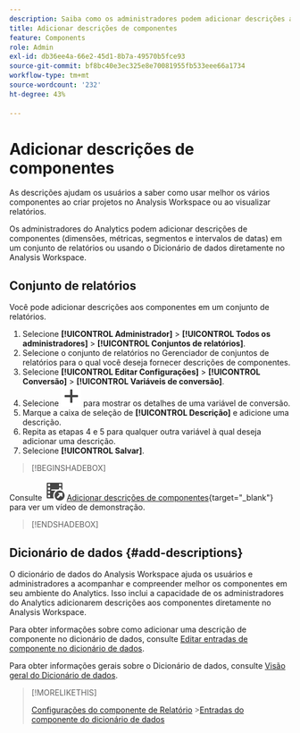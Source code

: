 ```yaml
---
description: Saiba como os administradores podem adicionar descrições aos componentes usando um conjunto de relatórios ou o dicionário de dados.
title: Adicionar descrições de componentes
feature: Components
role: Admin
exl-id: db36ee4a-66e2-45d1-8b7a-49570b5fce93
source-git-commit: bf8bc40e3ec325e8e70081955fb533eee66a1734
workflow-type: tm+mt
source-wordcount: '232'
ht-degree: 43%

---
```


# Adicionar descrições de componentes

As descrições ajudam os usuários a saber como usar melhor os vários componentes ao criar projetos no Analysis Workspace ou ao visualizar relatórios.

Os administradores do Analytics podem adicionar descrições de componentes (dimensões, métricas, segmentos e intervalos de datas) em um conjunto de relatórios ou usando o Dicionário de dados diretamente no Analysis Workspace.

## Conjunto de relatórios

Você pode adicionar descrições aos componentes em um conjunto de relatórios.

1. Selecione **[!UICONTROL Administrador]** > **[!UICONTROL Todos os administradores]** > **[!UICONTROL Conjuntos de relatórios]**.
1. Selecione o conjunto de relatórios no Gerenciador de conjuntos de relatórios para o qual você deseja fornecer descrições de componentes.
1. Selecione **[!UICONTROL Editar Configurações]** > **[!UICONTROL Conversão]** > **[!UICONTROL Variáveis de conversão]**.
1. Selecione ![Adicionar](/help/assets/icons/Add.svg) para mostrar os detalhes de uma variável de conversão.
1. Marque a caixa de seleção de **[!UICONTROL Descrição]** e adicione uma descrição.
1. Repita as etapas 4 e 5 para qualquer outra variável à qual deseja adicionar uma descrição.
1. Selecione **[!UICONTROL Salvar]**.

>[!BEGINSHADEBOX]

Consulte ![VideoCheckedOut](/help/assets/icons/VideoCheckedOut.svg) [Adicionar descrições de componentes](https://video.tv.adobe.com/v/25453?quality=12&learn=on){target="_blank"} para ver um vídeo de demonstração.

>[!ENDSHADEBOX]


## Dicionário de dados {#add-descriptions}

O dicionário de dados do Analysis Workspace ajuda os usuários e administradores a acompanhar e compreender melhor os componentes em seu ambiente do Analytics. Isso inclui a capacidade de os administradores do Analytics adicionarem descrições aos componentes diretamente no Analysis Workspace.

Para obter informações sobre como adicionar uma descrição de componente no dicionário de dados, consulte [Editar entradas de componente no dicionário de dados](/help/analyze/analysis-workspace/components/data-dictionary/edit-entries-data-dictionary.md).

Para obter informações gerais sobre o Dicionário de dados, consulte [Visão geral do Dicionário de dados](/help/analyze/analysis-workspace/components/data-dictionary/data-dictionary-overview.md).

>[!MORELIKETHIS]
>
>[Configurações do componente de Relatório](/help/components/vrs/vrs-components.md)
>&#x200B;>[Entradas do componente do dicionário de dados](/help/analyze/analysis-workspace/components/data-dictionary/edit-entries-data-dictionary.md)
>